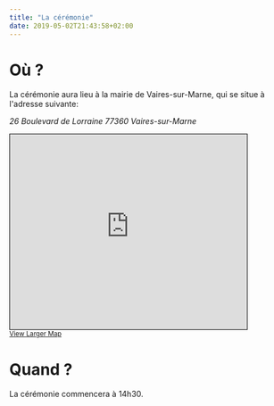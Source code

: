 ```yaml
---
title: "La cérémonie"
date: 2019-05-02T21:43:58+02:00
---
```


# Où ?

La cérémonie aura lieu à la mairie de Vaires-sur-Marne, qui se situe à l'adresse suivante:

_26 Boulevard de Lorraine 77360 Vaires-sur-Marne_

<iframe width="425" height="350" frameborder="0" scrolling="no" marginheight="0" marginwidth="0" src="https://www.openstreetmap.org/export/embed.html?bbox=2.6384798926301305%2C48.872597523777486%2C2.6407329482026403%2C48.87394887068662&amp;layer=mapnik&amp;marker=48.873273201794724%2C2.639606420416385" style="border: 1px solid black"></iframe><br/><small><a href="https://www.openstreetmap.org/?mlat=48.87327&amp;mlon=2.63961#map=19/48.87327/2.63961">View Larger Map</a></small>

# Quand ?

La cérémonie commencera à 14h30.
